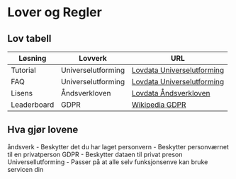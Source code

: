 # Lover og Regler

## Lov tabell

|Løsning|Lovverk|URL|
|-------|-------|---|
|Tutorial|Universelutforming|[Lovdata Universelutforming](https://lovdata.no/dokument/SF/forskrift/2013-06-21-732)|
|FAQ|Universelutforming|[Lovdata Universelutforming](https://lovdata.no/dokument/SF/forskrift/2013-06-21-732)|
|Lisens|Åndsverkloven|[Lovdata Åndsverkloven](https://lovdata.no/dokument/NL/lov/2018-06-15-40?q=%C3%A5ndsverkloven)|
|Leaderboard|GDPR|[Wikipedia GDPR](https://en.wikipedia.org/wiki/General_Data_Protection_Regulation)|

## Hva gjør lovene

åndsverk		    - Beskytter det du har laget
personvern 		    - Beskytter personværnet til en privatperson
GDPR			    - Beskytter dataen til privat preson
Universellutforming	- Passer på at alle selv funksjonsenve kan bruke servicen din